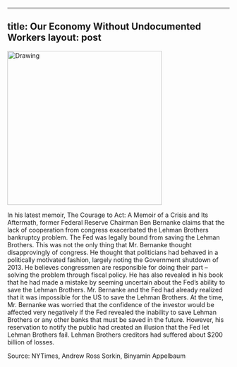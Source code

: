-----
title: Our Economy Without Undocumented Workers
layout: post
-----
<img src="{{ site.url }}/images/2015-10-17-image.png" alt="Drawing" style="width: 350px;"/>

In his latest memoir, The Courage to Act: A Memoir of a Crisis and Its Aftermath, former Federal Reserve Chairman Ben Bernanke claims that the lack of cooperation from congress exacerbated the Lehman Brothers bankruptcy problem. The Fed was legally bound from saving the Lehman Brothers. This was not the only thing that Mr. Bernanke thought disapprovingly of congress. He thought that politicians had behaved in a politically motivated fashion, largely noting the Government shutdown of 2013. He believes congressmen are responsible for doing their part – solving the problem through fiscal policy.
He has also revealed in his book that he had made a mistake by seeming uncertain about the Fed’s ability to save the Lehman Brothers. Mr. Bernanke and the Fed had already realized that it was impossible for the US to save the Lehman Brothers. At the time, Mr. Bernanke was worried that the confidence of the investor would be affected very negatively if the Fed revealed the inability to save Lehman Brothers or any other banks that must be saved in the future. However, his reservation to notify the public had created an illusion that the Fed let Lehman Brothers fail.
Lehman Brothers creditors had suffered about $200 billion of losses.

Source: NYTimes, Andrew Ross Sorkin, Binyamin Appelbaum
